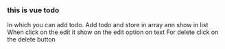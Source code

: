 ### this is vue todo 
In which you can add todo.
Add todo and store in array ann show in list
When click on the edit it show on the edit option on text
For delete click on the delete button
